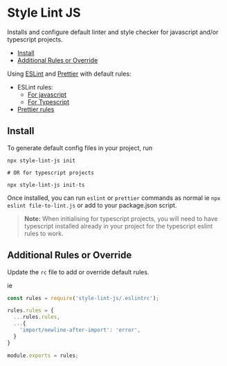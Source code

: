 <h1>Style Lint JS</h1>

Installs and configure default linter and style checker for javascript and/or typescript projects.

- [Install](#install)
- [Additional Rules or Override](#additional-rules-or-override)

Using [ESLint](https://eslint.org/) and [Prettier](https://prettier.io/) with default rules:

- ESLint rules:
  - [For javascript](./lint.js)
  - [For Typescript](./lint-typescript.js)
- [Prettier rules](./lint.js)



## Install

To generate default config files in your project, run

```shell
npx style-lint-js init

# OR for typescript projects

npx style-lint-js init-ts
```

Once installed, you can run `eslint` or `prettier` commands as normal ie `npx eslint file-to-lint.js` or add to your package.json script.

>**Note:** When initialising for typescript projects, you will need to have typescript installed already in your project for the typescript eslint rules to work. 

## Additional Rules or Override

Update the `rc` file to add or override default rules.

ie

```javascript
const rules = require('style-lint-js/.eslintrc');

rules.rules = {
  ...rules.rules,
  ...{
    'import/newline-after-import': 'error',
  }
}

module.exports = rules;
```
